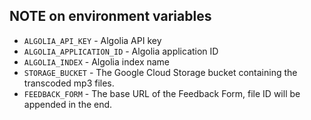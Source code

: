 ## NOTE on environment variables

- `ALGOLIA_API_KEY` - Algolia API key
- `ALGOLIA_APPLICATION_ID` - Algolia application ID
- `ALGOLIA_INDEX` - Algolia index name
- `STORAGE_BUCKET` - The Google Cloud Storage bucket containing the transcoded mp3 files.
- `FEEDBACK_FORM` - The base URL of the Feedback Form, file ID will be appended in the end.
